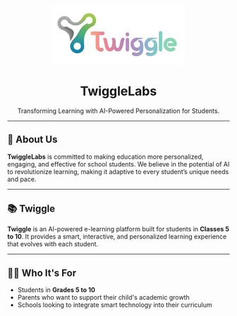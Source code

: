 <p align="center">
  <img src="TwiggleFullLogo.svg" alt="TwiggleLabs Logo" width="300"/>
</p>

<h1 align="center">TwiggleLabs</h1>

<p align="center">
  Transforming Learning with AI-Powered Personalization for Students.

---

## 🚀 About Us

**TwiggleLabs** is committed to making education more personalized, engaging, and effective for school students. We believe in the potential of AI to revolutionize learning, making it adaptive to every student’s unique needs and pace.

---

## 📚 Twiggle

**Twiggle** is an AI-powered e-learning platform built for students in **Classes 5 to 10**. It provides a smart, interactive, and personalized learning experience that evolves with each student.

---

## 🧑‍🎓 Who It's For

- Students in **Grades 5 to 10**
- Parents who want to support their child's academic growth
- Schools looking to integrate smart technology into their curriculum
